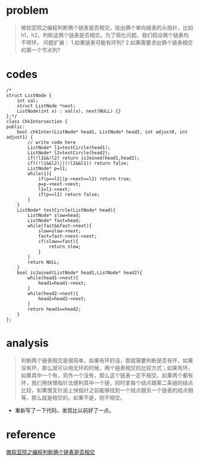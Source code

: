 # problem
>微软亚院之编程判断俩个链表是否相交。给出俩个单向链表的头指针，比如h1，h2，判断这俩个链表是否相交。为了简化问题，我们假设俩个链表均不带环。
问题扩展：
1.如果链表可能有环列?
2.如果需要求出俩个链表相交的第一个节点列?

# codes
```
/*
struct ListNode {
    int val;
    struct ListNode *next;
    ListNode(int x) : val(x), next(NULL) {}
};*/
class ChkIntersection {
public:
    bool chkInter(ListNode* head1, ListNode* head2, int adjust0, int adjust1) {
        // write code here
        ListNode* l1=testCircle(head1);
        ListNode* l2=testCircle(head2);
        if(!l1&&!l2) return isJoined(head1,head2);
        if((!l1&&l2)||(!l2&&l1)) return false;
        ListNode* p=l1;
        while(1){
            if(p==l2||p->next==l2) return true;
            p=p->next->next;
            l1=l1->next;
            if(p==l1) return false;
        }
    }
    ListNode* testCircle(ListNode* head){
        ListNode* slow=head;
        ListNode* fast=head;
        while(fast&&fast->next){
            slow=slow->next;
            fast=fast->next->next;
            if(slow==fast){
                return slow;
            }
        }
        return NULL;
    }
    bool isJoined(ListNode* head1,ListNode* head2){
        while(head1->next){
            head1=head1->next;
        }
        while(head2->next){
            head2=head2->next;
        }
        return head1==head2;
    }
};
```

# analysis
>判断两个链表相交是很简单，如果有环的话，那就需要判断是否有环，如果没有环，那么就可以用无环的时候，两个链表相交的比较方式；如果有环，如果其中一个有，另外一个没有，那么这个链表一定不相交。如果两个都有环，我们用快慢指针法便利其中一个链，同时拿每个结点跟第二条链的结点比较，如果慢支针追上快指针之前能够找到一个结点跟另一个链表的结点相等，那么就是相交的，如果不是，则不相交。

- 重新写了一下代码，发现比以前好了一点。

# reference
[微软亚院之编程判断俩个链表是否相交][1]

[1]: https://blog.csdn.net/zhoudaxia/article/details/8884557
